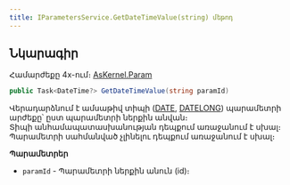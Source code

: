 ```yaml
---
title: IParametersService.GetDateTimeValue(string) մեթոդ  
---
```


## Նկարագիր

Համարժեքը 4x-ում։ [AsKernel.Param](https://armsoft.github.io/as4x-docs/HTM/ProgrGuide/Functions/Functions/ParameterManagment/Param.html)

```c#
public Task<DateTime?> GetDateTimeValue(string paramId)
```

Վերադարձնում է ամսաթիվ տիպի ([DATE](../../types/system_types.md#datefieldtype), [DATELONG](../../types/system_types.md#datefieldtype)) պարամետրի արժեքը՝ ըստ պարամետրի ներքին անվան։  
Տիպի անհամապատասխանության դեպքում առաջանում է սխալ։  
Պարամետրի սահմանված չլինելու դեպքում առաջանում է սխալ։

**Պարամետրեր**

* `paramId` - Պարամետրի ներքին անուն (id)։
